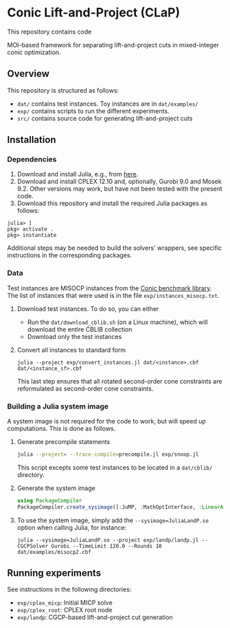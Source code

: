 # Conic Lift-and-Project (CLaP)

This repository contains code 
[]()

MOI-based framework for separating lift-and-project cuts in mixed-integer conic optimization.

## Overview

This repository is structured as follows:
* `dat/` contains test instances. Toy instances are in `dat/examples/`
* `exp/` contains scripts to run the different experiments.
* `src/` contains source code for generating lift-and-project cuts

## Installation

### Dependencies

1. Download and install Julia, e.g., from [here](https://julialang.org/downloads/).
2. Download and install CPLEX 12.10 and, optionally, Gurobi 9.0 and Mosek 9.2.
Other versions may work, but have not been tested with the present code.
3. Download this repository and install the required Julia packages as follows:
```
julia> ]
pkg> activate .
pkg> instantiate
```
Additional steps may be needed to build the solvers' wrappers, see specific instructions in the corresponding packages.

### Data

Test instances are MISOCP instances from the [Conic benchmark library](http://cblib.zib.de/).
The list of instances that were used is in the file `exp/instances_misocp.txt`.

1. Download test instances. To do so, you can either
    * Run the `dat/download_cblib.sh` (on a Linux machine), which will download the entire CBLIB collection
    * Download only the test instances

2. Convert all instances to standard form 
    ```
    julia --project exp/convert_instances.jl dat/<instance>.cbf dat/<instance_sf>.cbf
    ```
    This last step ensures that all rotated second-order cone constraints are reformulated as second-order cone constraints.


### Building a Julia system image

A system image is not required for the code to work, but will speed up computations.
This is done as follows.

1. Generate precompile statements
    ```bash
    julia --project= --trace-compile=precompile.jl exp/snoop.jl
    ```
    This script excepts some test instances to be located in a `dat/cblib/` directory.

2. Generate the system image
    ```julia
    using PackageCompiler
    PackageCompiler.create_sysimage([:JuMP, :MathOptInterface, :LinearAlgebra, :ArgParse, :TimerOutputs, :Gurobi, :CPLEX, :Logging, :Mosek, :MosekTools, :CLaP]; project=".", sysimage_path="JuliaLandP.so", precompile_statements_file="precompile.jl")
    ```

3. To use the system image, simply add the `--sysimage=JuliaLandP.so` option when calling Julia, for instance:
    ```
    julia --sysimage=JuliaLandP.so --project exp/landp/landp.jl --CGCPSolver Gurobi --TimeLimit 120.0 --Rounds 10 dat/examples/misocp2.cbf
    ```

## Running experiments

See instructions in the following directories:
* `exp/cplex_micp`: Initial MICP solve
* `exp/cplex_root`: CPLEX root node
* `exp/landp`: CGCP-based lift-and-project cut generation